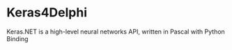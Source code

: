 # Keras4Delphi
Keras.NET is a high-level neural networks API, written in Pascal with Python Binding
